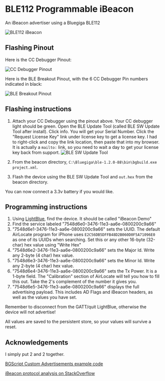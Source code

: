 # BLE112 Programmable iBeacon #

An iBeacon advertiser using a Bluegiga BLE112

![BLE112 iBeacon](http://cl.ly/image/2Z1V3i3R1A3j/IMG_1201.JPG)

## Flashing Pinout ##
Here is the CC Debugger Pinout:

![CC Debugger Pinout](http://cl.ly/image/2B2s3R0V0Y0R/target-connector-pinout.png)

Here is the BLE Breakout Pinout, with the 6 CC Debugger Pin numbers indicated in black:

![BLE Breakout Pinout](http://cl.ly/image/1V0k2P0G1m3j/ble-breakout-pinout-cc-debugger.png)

## Flashing instructions ##
1.  Attach your CC Debugger using the pinout above.  Your CC debugger light should be green.  Open the BLE Update Tool (called BLE SW Update Tool after install).  Click info.  You will get your Serial Number.  Click the "Request License Key" link under license key to get a license key.  I had to right-click and copy the link location, then paste that into my browser.  It is actually a `mailto:` link, so you need to wait a day to get your license key back from support.
 ![BLE SW Update Tool](http://cl.ly/image/38393t310u41/BLESWUpdateTool.PNG)
2. From the beacon directory, `C:\Bluegiga\ble-1.2.0-88\bin\bgbuild.exe project.xml`.

3. Flash the device using the BLE SW Update Tool and `out.hex` from the beacon directory.

You can now connect a 3.3v battery if you would like.

## Programming instructions ##
1. Using [LightBlue](https://itunes.apple.com/us/app/lightblue-bluetooth-low-energy/id557428110?mt=8), find the device.  It should be called "iBeacon Demo"
2. Find the service labeled "7548d6e0-3476-11e3-aa6e-0800200c9a66"
3. "7548d6e1-3476-11e3-aa6e-0800200c9a66"  sets the UUID.  The default AirLocate program for iPhone uses `E2C56DB5DFFB48D2B060D0F5A71096E0` as one of its UUIDs when searching.  Set this or any other 16-byte (32-char) hex value using "Write Hex"
4. "7548d6e2-3476-11e3-aa6e-0800200c9a66"  sets the Major Id.  Write any 2-byte (4 char) hex value.
5. "7548d6e3-3476-11e3-aa6e-0800200c9a66"  sets the Minor Id.  Write any 2-byte (4 char) hex value.
6. "7548d6e4-3476-11e3-aa6e-0800200c9a66"  sets the Tx Power.  It is a 1-byte field.  The "Calibration" section of AirLocate will tell you how to fill this out.  Take the 2's complement of the number it gives you.
7. "7548d6e5-3476-11e3-aa6e-0800200c9a66" displays the full advertising payload.  This includes AD Flags and iBeacon headers, as well as the values you have set.

Remember to disconnect from the GATT/quit LightBlue, otherwise the device will not advertise!

All values are saved to the persistent store, so your values will survive a reset.


## Acknowledgements ##

I simply put 2 and 2 together.

[BGScript Custom Advertisements example code](https://bluegiga.zendesk.com/entries/23130518-BGScript-custom-advertisement-Custom-advertisement-packet-creation)

[iBeacon protocol analysis on StackOverflow](http://stackoverflow.com/questions/18906988/what-is-the-ibeacon-bluetooth-profile/)
